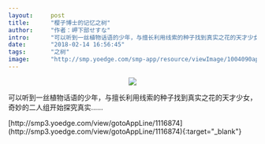 ```yaml
---
layout:     post
title:      "樱子博士的记忆之树"
author:     "作者：岬下部せすな"
intro:      "可以听到一丝植物话语的少年，与擅长利用线索的种子找到真实之花的天才少女，奇妙的二人组开始探究真实……"
date:       "2018-02-14 16:56:45"
tags:       "之树"
image:      "http://smp.yoedge.com/smp-app/resource/viewImage/1004090appline.png"
---
```

<div style="text-align: center">
<p><img src="http://smp.yoedge.com/smp-app/resource/viewImage/1004090appline.png"/></p>
</div>
<p class="post-meta">
<span>可以听到一丝植物话语的少年，与擅长利用线索的种子找到真实之花的天才少女，奇妙的二人组开始探究真实……</span>
</p>
[http://smp3.yoedge.com/view/gotoAppLine/1116874](http://smp3.yoedge.com/view/gotoAppLine/1116874){:target="_blank"}



